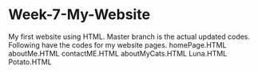 # Week-7-My-Website
My first website using HTML.
Master branch is the actual updated codes.
Following have the codes for my website pages. 
homePage.HTML
aboutMe.HTML
contactME.HTML
aboutMyCats.HTML
Luna.HTML
Potato.HTML
